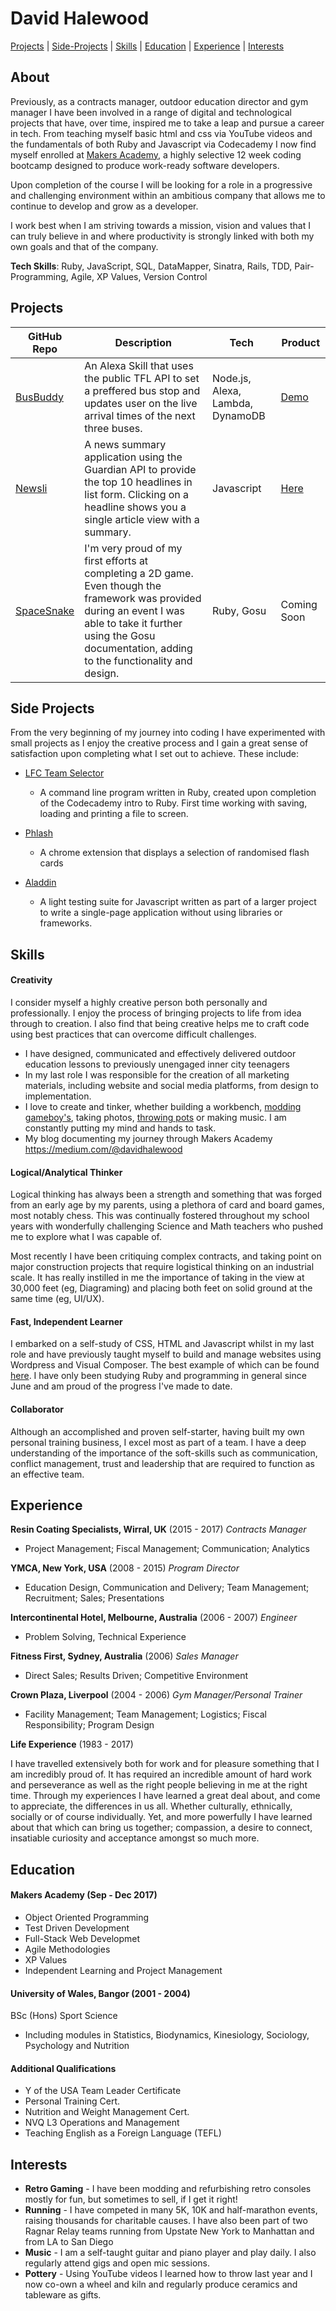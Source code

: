 # David Halewood

[Projects](#projects) | [Side-Projects](#side-projects) | [Skills](#skills) | [Education](#education) | [Experience](#experience) | [Interests](#interests)

## About

Previously, as a contracts manager, outdoor education director and gym manager I have been involved in a range of digital and technological projects that have, over time, inspired me to take a leap and pursue a career in tech. From teaching myself basic html and css via YouTube videos and the fundamentals of both Ruby and Javascript via Codecademy I now find myself enrolled at [Makers Academy](http://www.makersacademy.com/), a highly selective 12 week coding bootcamp designed to produce work-ready software developers.

Upon completion of the course I will be looking for a role in a progressive and challenging environment within an ambitious company that allows me to continue to develop and grow as a developer.

I work best when I am striving towards a mission, vision and values that I can truly believe in and where productivity is strongly linked with both my own goals and that of the company.

__Tech Skills__: Ruby, JavaScript, SQL, DataMapper, Sinatra, Rails, TDD, Pair-Programming, Agile, XP Values, Version Control

## Projects

| GitHub Repo | Description | Tech | Product
| ----------- | ----------- | ---- | ----
| [BusBuddy](https://github.com/haletothewood/BusBuddy) | An Alexa Skill that uses the public TFL API to set a preffered bus stop and updates user on the live arrival times of the next three buses. | Node.js, Alexa, Lambda, DynamoDB | [Demo](https://www.youtube.com/watch?v=lbkjaF0eito)
| [Newsli](https://github.com/haletothewood/Newsli) | A news summary application using the Guardian API to provide the top 10 headlines in list form. Clicking on a headline shows you a single article view with a summary. | Javascript | [Here](http://newsli-app.herokuapp.com/home.html)
| [SpaceSnake](https://github.com/haletothewood/SpaceSnake) | I'm very proud of my first efforts at completing a 2D game. Even though the framework was provided during an event I was able to take it further using the Gosu documentation, adding to the functionality and design. | Ruby, Gosu | Coming Soon

## Side Projects

From the very beginning of my journey into coding I have experimented with small projects as I enjoy the creative process and I gain a great sense of satisfaction upon completing what I set out to achieve. These include:

- [LFC Team Selector](https://github.com/haletothewood/LFCTeamSelector)
  - A command line program written in Ruby, created upon completion of the Codecademy intro to Ruby. First time working with saving, loading and printing a file to screen.

- [Phlash](https://github.com/haletothewood/Phlash)
  - A chrome extension that displays a selection of randomised flash cards

- [Aladdin](https://github.com/haletothewood/Aladdin)
  - A light testing suite for Javascript written as part of a larger project to write a single-page application without using libraries or frameworks.

## Skills

#### Creativity

I consider myself a highly creative person both personally and professionally. I enjoy the process of bringing projects to life from idea through to creation. I also find that being creative helps me to craft code using best practices that can overcome difficult challenges.

- I have designed, communicated and effectively delivered outdoor education lessons to previously unengaged inner city teenagers
- In my last role I was responsible for the creation of all marketing materials, including website and social media platforms, from design to implementation.
- I love to create and tinker, whether building a workbench, [modding gameboy's](https://twitter.com/halewood_retro/status/688712166480949249), taking photos, [throwing pots](https://twitter.com/halewood_retro/status/722414241068748800) or making music. I am constantly putting my mind and hands to task.
- My blog documenting my journey through Makers Academy https://medium.com/@davidhalewood

#### Logical/Analytical Thinker

Logical thinking has always been a strength and something that was forged from an early age by my parents, using a plethora of card and board games, most notably chess. This was continually fostered throughout my school years with wonderfully challenging Science and Math teachers who pushed me to explore what I was capable of.

Most recently I have been critiquing complex contracts, and taking point on major construction projects that require logistical thinking on an industrial scale. It has really instilled in me the importance of taking in the view at 30,000 feet (eg, Diagraming) and placing both feet on solid ground at the same time (eg, UI/UX).

#### Fast, Independent Learner

I embarked on a self-study of CSS, HTML and Javascript whilst in my last role and have previously taught myself to build and manage websites using Wordpress and Visual Composer. The best example of which can be found [here](http://www.resincoatingspecialists.com). I have only been studying Ruby and programming in general since June and am proud of the progress I've made to date.

#### Collaborator
Although an accomplished and proven self-starter, having built my own personal training business, I excel most as part of a team. I have a deep understanding of the importance of the soft-skills such as communication, conflict management, trust and leadership that are required to function as an effective team.

## Experience

**Resin Coating Specialists, Wirral, UK** (2015 - 2017)
*Contracts Manager*
- Project Management; Fiscal Management; Communication; Analytics

**YMCA, New York, USA** (2008 - 2015)
*Program Director*
- Education Design, Communication and Delivery; Team Management; Recruitment; Sales; Presentations

**Intercontinental Hotel, Melbourne, Australia** (2006 - 2007)
*Engineer*
- Problem Solving, Technical Experience

**Fitness First, Sydney, Australia** (2006)
*Sales Manager*
- Direct Sales; Results Driven; Competitive Environment

**Crown Plaza, Liverpool** (2004 - 2006)
*Gym Manager/Personal Trainer*
- Facility Management; Team Management; Logistics; Fiscal Responsibility; Program Design

**Life Experience** (1983 - 2017)  

I have travelled extensively both for work and for pleasure something that I am incredibly proud of. It has required an incredible amount of hard work and perseverance as well as the right people believing in me at the right time. Through my experiences I have learned a great deal about, and come to appreciate, the differences in us all. Whether culturally, ethnically, socially or of course individually. Yet, and more powerfully I have learned about that which can bring us together; compassion, a desire to connect, insatiable curiosity and acceptance amongst so much more.

## Education

#### Makers Academy (Sep - Dec 2017)

- Object Oriented Programming
- Test Driven Development
- Full-Stack Web Developmet
- Agile Methodologies
- XP Values
- Independent Learning and Project Management

#### University of Wales, Bangor (2001 - 2004)

BSc (Hons) Sport Science
- Including modules in Statistics, Biodynamics, Kinesiology, Sociology, Psychology and Nutrition

#### Additional Qualifications
- Y of the USA Team Leader Certificate
- Personal Training Cert.
- Nutrition and Weight Management Cert.
- NVQ L3 Operations and Management
- Teaching English as a Foreign Language (TEFL)

## Interests

- __Retro Gaming__ - I have been modding and refurbishing retro consoles mostly for fun, but sometimes to sell, if I get it right!
- __Running__ - I have competed in many 5K, 10K and half-marathon events, raising thousands for charitable causes. I have also been part of two Ragnar Relay teams running from Upstate New York to Manhattan and from LA to San Diego
- __Music__ - I am a self-taught guitar and piano player and play daily. I also regularly attend gigs and open mic sessions.
- __Pottery__ - Using YouTube videos I learned how to throw last year and I now co-own a wheel and kiln and regularly produce ceramics and tableware as gifts.
